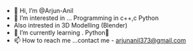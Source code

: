 - 👋 Hi, I’m @Arjun-Anil
- 👀 I’m interested in ... Programming in c++,c Python 
- Also intrested in 3D Modelling (Blender)
- 🌱 I’m currently learning . Python🐍
- 📫 How to reach me ...contact me - arjunanil373@gmail.com

<!---
Arjun-Anil/Arjun-Anil is a ✨ special ✨ repository because its `README.md` (this file) appears on your GitHub profile.
You can click the Preview link to take a look at your changes.
--->

